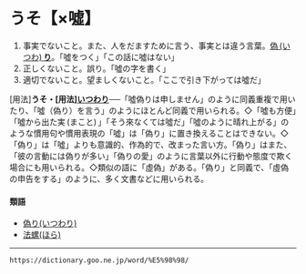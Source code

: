 # うそ【×噓】

1. 事実でないこと。また、人をだますために言う、事実とは違う言葉。[偽 (いつわ) **り**](いつわる（偽る）)。「噓をつく」「この話に噓はない」
2. 正しくないこと。誤り。「噓の字を書く」
3. 適切でないこと。望ましくないこと。「ここで引き下がっては噓だ」
    

\[用法\]**うそ・\[用法\][いつわり](https://dictionary.goo.ne.jp/word/%E5%81%BD%E3%82%8A/#jn-13805)**──「噓偽りは申しません」のように同義重複で用いたり、「噓（偽り）を言う」のようにほとんど同義で用いられる。◇「噓も方便」「噓から出た実 (まこと) 」「そう來なくては噓だ」「噓のように晴れ上がる」のような慣用句や慣用表現の「噓」は「偽り」に置き換えることはできない。◇「偽り」は「噓」よりも意識的、作為的で、改まった言い方。「偽り」はまた、「彼の言動には偽りが多い」「偽りの愛」のように言葉以外に行動や態度で欺く場合にも用いられる。◇類似の語に「虛偽」がある。「偽り」と同義で、「虛偽の申告をする」のように、多く文書などに用いられる。

#### 類語

-   [偽り(いつわり)](https://dictionary.goo.ne.jp/word/%E5%81%BD%E3%82%8A/#jn-13805)
-   [法螺(ほら)](https://dictionary.goo.ne.jp/word/%E6%B3%95%E8%9E%BA_%28%E3%81%BB%E3%82%89%29/#jn-205317)

---
`https://dictionary.goo.ne.jp/word/%E5%98%98/`